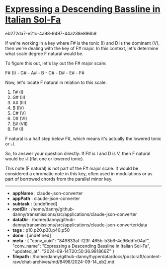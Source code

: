 # [Expressing a Descending Bassline in Italian Sol-Fa](https://claude.ai/chat/849833af-f23f-465b-b3b6-4c96ddfc04af)

eb272da7-e21c-4a98-9497-44a238e896b9

 If we're working in a key where F# is the tonic (I) and D is the dominant (V), then we're dealing with the key of F# major. In this context, let's determine what scale degree F natural would be.

To figure this out, let's lay out the F# major scale:

F# (I) - G# - A# - B - C# - D# - E# - F# 

Now, let's locate F natural in relation to this scale:

1. F# (I)
2. G# (II)
3. A# (III)
4. B (IV)
5. C# (V)
6. D# (VI)
7. E# (VII)
8. F# (I)

F natural is a half step below F#, which means it's actually the lowered tonic or ♭I.

So, to answer your question directly: If F# is I and D is V, then F natural would be ♭I (flat one or lowered tonic).

This note (F natural) is not part of the F# major scale. It would be considered a chromatic note in this key, often used in modulations or as part of borrowed chords from the parallel minor key.

---

* **appName** : claude-json-converter
* **appPath** : claude-json-converter
* **subtask** : [undefined]
* **rootDir** : /home/danny/github-danny/transmissions/src/applications/claude-json-converter
* **dataDir** : /home/danny/github-danny/transmissions/src/applications/claude-json-converter/data
* **tags** : p10.p20.p30.p40.p50
* **done** : [undefined]
* **meta** : {
  "conv_uuid": "849833af-f23f-465b-b3b6-4c96ddfc04af",
  "conv_name": "Expressing a Descending Bassline in Italian Sol-Fa",
  "updated_at": "2024-09-14T20:50:36.981866Z"
}
* **filepath** : /home/danny/github-danny/hyperdata/docs/postcraft/content-raw/chat-archives/md/8498/2024-09-14_eb2.md